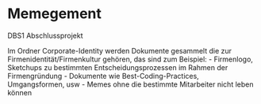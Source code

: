# Memegement
DBS1 Abschlussprojekt

Im Ordner Corporate-Identity werden Dokumente gesammelt die zur Firmenidentität/Firmenkultur gehören, das sind zum Beispiel:
	- Firmenlogo, Sketchups zu bestimmten Entscheidungsprozessen im Rahmen der Firmengründung
	- Dokumente wie Best-Coding-Practices, Umgangsformen, usw
	- Memes ohne die bestimmte Mitarbeiter nicht leben können